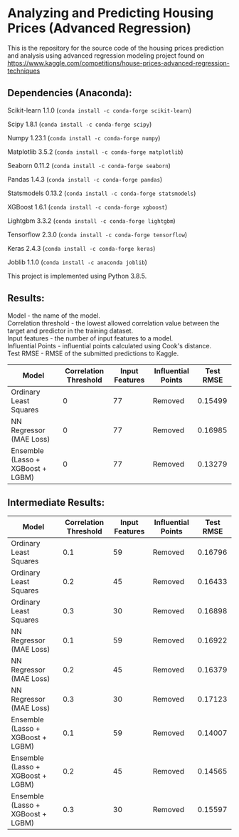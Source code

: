 # Analyzing and Predicting Housing Prices (Advanced Regression)  
This is the repository for the source code of the housing prices prediction and analysis using advanced regression modeling project found on   https://www.kaggle.com/competitions/house-prices-advanced-regression-techniques   

## Dependencies (Anaconda):  

Scikit-learn 1.1.0 (`conda install -c conda-forge scikit-learn`)  

Scipy 1.8.1 (`conda install -c conda-forge scipy`)  

Numpy 1.23.1 (`conda install -c conda-forge numpy`)  

Matplotlib 3.5.2 (`conda install -c conda-forge matplotlib`)  

Seaborn 0.11.2 (`conda install -c conda-forge seaborn`)  

Pandas 1.4.3 (`conda install -c conda-forge pandas`)  

Statsmodels 0.13.2 (`conda install -c conda-forge statsmodels`)  

XGBoost 1.6.1 (`conda install -c conda-forge xgboost`)  

Lightgbm 3.3.2 (`conda install -c conda-forge lightgbm`)  

Tensorflow 2.3.0 (`conda install -c conda-forge tensorflow`)  

Keras 2.4.3 (`conda install -c conda-forge keras`)  

Joblib 1.1.0 (`conda install -c anaconda joblib`)  

This project is implemented using Python 3.8.5.

## Results:  

Model - the name of the model.  
Correlation threshold - the lowest allowed correlation value between the target and predictor in the training dataset.  
Input features - the number of input features to a model.  
Influential Points - influential points calculated using Cook's distance.  
Test RMSE - RMSE of the submitted predictions to Kaggle. 

| Model | Correlation Threshold | Input Features | Influential Points | Test RMSE | 
| --- | --- | --- | --- | --- |
| Ordinary Least Squares | 0 | 77 | Removed | 0.15499 |
| NN Regressor (MAE Loss) | 0 | 77 | Removed | 0.16985 
| Ensemble (Lasso + XGBoost + LGBM) | 0 | 77 | Removed |  0.13279 | 

## Intermediate Results: 
| Model | Correlation Threshold | Input Features | Influential Points | Test RMSE | 
| --- | --- | --- | --- | --- |
| Ordinary Least Squares | 0.1 | 59 | Removed | 0.16796 |
| Ordinary Least Squares | 0.2 | 45 | Removed | 0.16433 |
| Ordinary Least Squares | 0.3 | 30 | Removed | 0.16898 |
| NN Regressor (MAE Loss) | 0.1 | 59 | Removed | 0.16922 | 
| NN Regressor (MAE Loss) | 0.2 | 45 | Removed | 0.16379 | 
| NN Regressor (MAE Loss) | 0.3 | 30 | Removed | 0.17123 | 
| Ensemble (Lasso + XGBoost + LGBM) | 0.1 | 59 | Removed |  0.14007 |
| Ensemble (Lasso + XGBoost + LGBM) | 0.2 | 45 | Removed |  0.14565 |
| Ensemble (Lasso + XGBoost + LGBM) | 0.3 | 30 | Removed |  0.15597 |  
